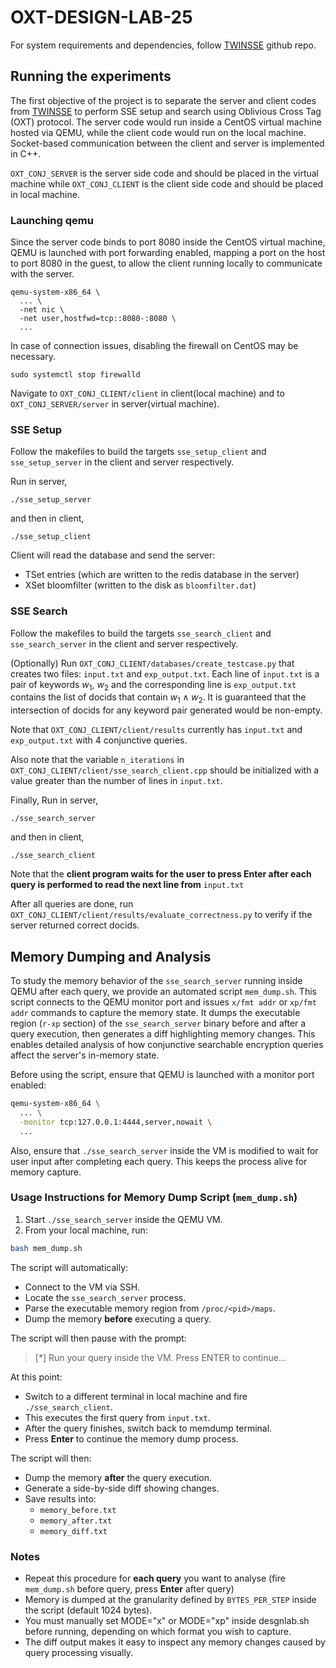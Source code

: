 # OXT-DESIGN-LAB-25

For system requirements and dependencies, follow [TWINSSE](https://github.com/SEAL-IIT-KGP/TWINSSE/tree/main?tab=readme-ov-file) github repo. 

## Running the experiments

The first objective of the project is to separate the server and client codes from [TWINSSE](https://github.com/SEAL-IIT-KGP/TWINSSE/tree/main?tab=readme-ov-file) to perform SSE setup and search using Oblivious Cross Tag (OXT) protocol. The server code would run inside a CentOS virtual machine hosted via QEMU, while the client code would run on the local machine. Socket-based communication between the client and server is implemented in C++.

`OXT_CONJ_SERVER` is the server side code and should be placed in the virtual machine while `OXT_CONJ_CLIENT` is the client side code and should be placed in local machine.

### Launching qemu

Since the server code binds to port 8080 inside the CentOS virtual machine, QEMU is launched with port forwarding enabled, mapping a port on the host to port 8080 in the guest, to allow the client running locally to communicate with the server.

```
qemu-system-x86_64 \
  ... \
  -net nic \
  -net user,hostfwd=tcp::8080-:8080 \
  ...
```

In case of connection issues, disabling the firewall on CentOS may be necessary.

```
sudo systemctl stop firewalld
```

Navigate to `OXT_CONJ_CLIENT/client` in client(local machine) and to `OXT_CONJ_SERVER/server` in server(virtual machine).

### SSE Setup

Follow the makefiles to build the targets `sse_setup_client` and `sse_setup_server` in the client and server respectively.

Run in server,

```
./sse_setup_server
```
and then in client,
```
./sse_setup_client
```

Client will read the database and send the server: 
* TSet entries (which are written to the redis database in the server)
* XSet bloomfilter (written to the disk as `bloomfilter.dat`)

### SSE Search

Follow the makefiles to build the targets `sse_search_client` and `sse_search_server` in the client and server respectively.

(Optionally) Run `OXT_CONJ_CLIENT/databases/create_testcase.py` that creates two files: `input.txt` and `exp_output.txt`. Each line of `input.txt` is a pair of keywords $w_1$, $w_2$ and the corresponding line is `exp_output.txt` contains the list of docids that contain $w_1 \wedge w_2$. It is guaranteed that the intersection of docids for any keyword pair generated would be non-empty.

Note that `OXT_CONJ_CLIENT/client/results` currently has `input.txt` and `exp_output.txt` with 4 conjunctive queries.

Also note that the variable `n_iterations` in `OXT_CONJ_CLIENT/client/sse_search_client.cpp` should be initialized with a value greater than the number of lines in `input.txt`.

Finally, 
Run in server,

```
./sse_search_server
```
and then in client,
```
./sse_search_client
```

Note that the **client program waits for the user to press Enter after each query is performed to read the next line from** `input.txt`

After all queries are done, run `OXT_CONJ_CLIENT/client/results/evaluate_correctness.py` to verify if the server returned correct docids.

## Memory Dumping and Analysis

To study the memory behavior of the `sse_search_server` running inside QEMU after each query, we provide an automated script `mem_dump.sh`. This script connects to the QEMU monitor port and issues `x/fmt addr` or `xp/fmt addr` commands to capture the memory state. It dumps the executable region (`r-xp` section) of the `sse_search_server` binary before and after a query execution, then generates a diff highlighting memory changes. This enables detailed analysis of how conjunctive searchable encryption queries affect the server's in-memory state.

Before using the script, ensure that QEMU is launched with a monitor port enabled:

```bash
qemu-system-x86_64 \
  ... \
  -monitor tcp:127.0.0.1:4444,server,nowait \
  ...
```

Also, ensure that `./sse_search_server` inside the VM is modified to wait for user input after completing each query. This keeps the process alive for memory capture.

### Usage Instructions for Memory Dump Script (`mem_dump.sh`)

1. Start `./sse_search_server` inside the QEMU VM.
2. From your local machine, run:

```bash
bash mem_dump.sh
```

The script will automatically:
- Connect to the VM via SSH.
- Locate the `sse_search_server` process.
- Parse the executable memory region from `/proc/<pid>/maps`.
- Dump the memory **before** executing a query.

The script will then pause with the prompt:

> [*] Run your query inside the VM. Press ENTER to continue...

At this point:
- Switch to a different terminal in local machine and fire `./sse_search_client`.
- This executes the first query from `input.txt`.
- After the query finishes, switch back to memdump terminal.
- Press **Enter** to continue the memory dump process.

The script will then:
- Dump the memory **after** the query execution.
- Generate a side-by-side diff showing changes.
- Save results into:
  - `memory_before.txt`
  - `memory_after.txt`
  - `memory_diff.txt`

### Notes
- Repeat this procedure for **each query** you want to analyse (fire `mem_dump.sh` before query, press **Enter** after query)
- Memory is dumped at the granularity defined by `BYTES_PER_STEP` inside the script (default 1024 bytes).
- You must manually set MODE="x" or MODE="xp" inside desgnlab.sh before running, depending on which format you wish to capture.
- The diff output makes it easy to inspect any memory changes caused by query processing visually.
